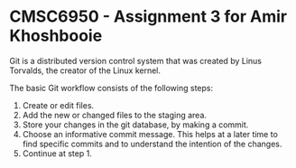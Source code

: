 # CMSC6950 - Assignment 3 for Amir Khoshbooie
Git is a distributed version control system that was created by
Linus Torvalds, the creator of the Linux kernel.


The basic Git workflow consists of the following steps: 

1. Create or edit files.
2. Add the new or changed files to the staging area.
3. Store your changes in the git database, by making a commit.
4. Choose an informative commit message. This helps at a later time to find
   specific commits and to understand the intention of the changes.
5. Continue at step 1. 


